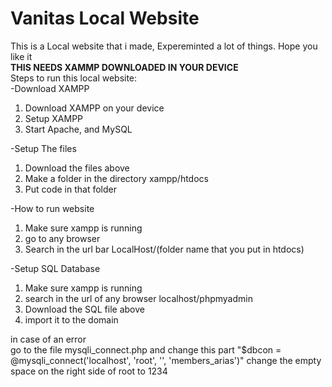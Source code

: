# Vanitas Local Website
This is a Local website that i made, Expereminted a lot of things. Hope you like it<br>
<b>THIS NEEDS XAMMP DOWNLOADED IN YOUR DEVICE</b><br>
Steps to run this local website:<br>
-Download XAMPP <br>
1.  Download XAMPP on your device<br>
2.  Setup XAMPP<br>
3.  Start Apache, and MySQL<br>

-Setup The files<br>
1. Download the files above<br>
2. Make a folder in the directory xampp/htdocs<br>
3. Put code in that folder<br>

-How to run website<br>
1. Make sure xampp is running<br>
2. go to any browser<br>
3. Search in the url bar LocalHost/(folder name that you put in htdocs)<br>

-Setup SQL Database<br>
1. Make sure xampp is running<br>
2. search in the url of any browser localhost/phpmyadmin<br>
3. Download the SQL file above<br>
4. import it to the domain<br>

in case of an error<br>
go to the file mysqli_connect.php and change this part "$dbcon = @mysqli_connect('localhost', 'root', '', 'members_arias')" change the empty space on the right side of root to 1234
 
